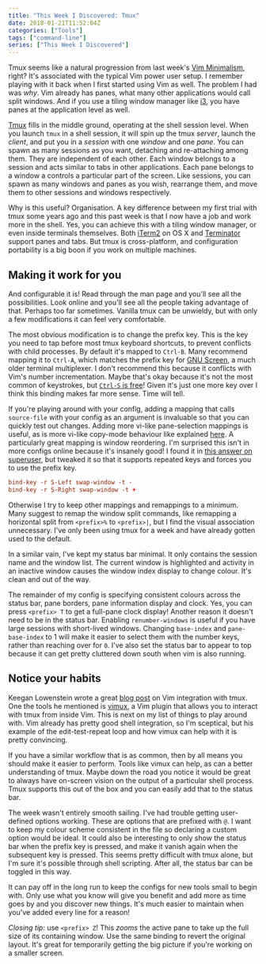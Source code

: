 ```yaml
---
title: "This Week I Discovered: Tmux"
date: 2018-01-21T11:52:04Z
categories: ["Tools"]
tags: ["command-line"]
series: ["This Week I Discovered"]
---
```


Tmux seems like a natural progression from last week's [Vim
Minimalism](/posts/twid-vim-minimalism), right? It's associated with the typical
Vim power user setup. I remember playing with it back when I first started using
Vim as well. The problem I had was *why*. Vim already has panes, what many other
applications would call split windows. And if you use a tiling window manager
like [i3](https://i3wm.org/), you have panes at the application level as well.

[Tmux](https://github.com/tmux/tmux/wiki) fills in the middle ground, operating
at the shell session level. When you launch `tmux` in a shell session, it will
spin up the tmux *server*, launch the *client*, and put you in a *session* with
one *window* and one *pane*. You can spawn as many sessions as you want,
detaching and re-attaching among them. They are independent of each other. Each
window belongs to a session and acts similar to tabs in other applications. Each
pane belongs to a window a controls a particular part of the screen. Like
sessions, you can spawn as many windows and panes as you wish, rearrange them,
and move them to other sessions and windows respectively.

Why is this useful? Organisation. A key difference between my first trial with
tmux some years ago and this past week is that I now have a job and work more in
the shell. Yes, you can achieve this with a tiling window manager, or even
inside terminals themselves. Both [iTerm2](https://www.iterm2.com/) on OS X and
[Terminator](https://gnometerminator.blogspot.co.uk/p/introduction.html) support
panes and tabs. But tmux is cross-platform, and configuration portability is a
big boon if you work on multiple machines.

## Making it work for you

And configurable it is! Read through the man page and you'll see all the
possibilities. Look online and you'll see all the people taking advantage of
that. Perhaps too far sometimes. Vanilla tmux can be unwieldy, but with only a
few modifications it can feel very comfortable.

The most obvious modification is to change the prefix key. This is the key you
need to tap before most tmux keyboard shortcuts, to prevent conflicts with child
processes. By default it's mapped to `Ctrl-B`. Many recommend mapping it to
`Ctrl-A`, which matches the prefix key for [GNU
Screen](https://www.gnu.org/software/screen/), a much older terminal
multiplexer. I don't recommend this because it conflicts with Vim's number
incrementation. Maybe that's okay because it's not the most common of
keystrokes, but [`Ctrl-S` is free](http://vim.wikia.com/wiki/Unused_keys)! Given
it's just one more key over I think this binding makes far more sense. Time will
tell.

If you're playing around with your config, adding a mapping that calls
`source-file` with your config as an argument is invaluable so that you can
quickly test out changes. Adding more vi-like pane-selection mappings is useful,
as is more vi-like copy-mode behaviour like explained
[here](https://sanctum.geek.nz/arabesque/vi-mode-in-tmux/). A particularly great
mapping is window reordering. I'm surprised this isn't in more configs online
because it's insanely good! I found it in [this answer on
superuser](https://superuser.com/a/552493), but tweaked it so that it supports
repeated keys and forces you to use the prefix key.

```conf
bind-key -r S-Left swap-window -t -
bind-key -r S-Right swap-window -t +
```

Otherwise I try to keep other mappings and remappings to a minimum. Many suggest
to remap the window split commands, like remapping a horizontal split from
`<prefix>%` to `<prefix>|`, but I find the visual association unnecessary. I've
only been using tmux for a week and have already gotten used to the default.

In a similar vain, I've kept my status bar minimal. It only contains the session
name and the window list. The current window is highlighted and activity in an
inactive window causes the window index display to change colour. It's clean and
out of the way.

The remainder of my config is specifying consistent colours across the status
bar, pane borders, pane information display and clock. Yes, you can press
`<prefix> T` to get a full-pane clock display! Another reason it doesn't need to
be in the status bar. Enabling `renumber-windows` is useful if you have large
sessions with short-lived windows. Changing `base-index` and `pane-base-index`
to 1 will make it easier to select them with the number keys, rather than
reaching over for `0`. I've also set the status bar to appear to top because it
can get pretty cluttered down south when vim is also running.

## Notice your habits

Keegan Lowenstein wrote a great [blog
post](https://blog.bugsnag.com/tmux-and-vim/) on Vim integration with tmux. One
the tools he mentioned is [vimux](https://github.com/benmills/vimux), a Vim
plugin that allows you to interact with tmux from inside Vim. This is next on my
list of things to play around with. Vim already has pretty good shell
integration, so I'm sceptical, but his example of the edit-test-repeat loop and
how vimux can help with it is pretty convincing.

If you have a similar workflow that is as common, then by all means you should
make it easier to perform. Tools like vimux can help, as can a better
understanding of tmux. Maybe down the road you notice it would be great to
always have on-screen vision on the output of a particular shell process. Tmux
supports this out of the box and you can easily add that to the status bar.

The week wasn't entirely smooth sailing. I've had trouble getting user-defined
options working. These are options that are prefixed with `@`. I want to keep my
colour scheme consistent in the file so declaring a custom option would be
ideal. It could also be interesting to only show the status bar when the prefix
key is pressed, and make it vanish again when the subsequent key is pressed.
This seems pretty difficult with tmux alone, but I'm sure it's possible through
shell scripting. After all, the status bar can be toggled in this way.

It can pay off in the long run to keep the configs for new tools small to begin
with. Only use what you know will give you benefit and add more as time goes by
and you discover new things. It's much easier to maintain when you've added
every line for a reason!

*Closing tip*: use `<prefix> Z`! This *zooms* the active pane to take up the
full size of its containing window. Use the same binding to revert the original
layout. It's great for temporarily getting the big picture if you're working on
a smaller screen.
